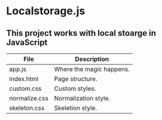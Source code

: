 # Localstorage.js

This project works with local stoarge in JavaScript
---
| File | Description |
| --- | --- |
| app.js | Where the magic happens. |
| index.html | Page structure. |
| custom.css| Custom styles. |
| normalize.css | Normalization style. |
| skeleton.css | Skeletion style.|
